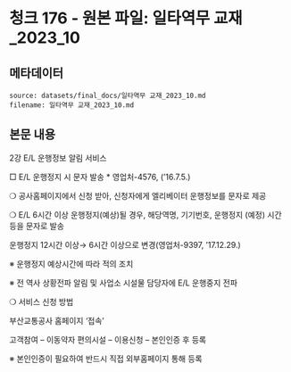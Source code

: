 # 청크 176 - 원본 파일: 일타역무 교재_2023_10

## 메타데이터

```
source: datasets/final_docs/일타역무 교재_2023_10.md
filename: 일타역무 교재_2023_10.md
```

## 본문 내용

2강 E/L 운행정보 알림 서비스

□ E/L 운행정지 시 문자 발송 * 영업처-4576, (’16.7.5.)

❍ 공사홈페이지에서 신청 받아, 신청자에게 엘리베이터 운행정보를 문자로 제공

❍ E/L 6시간 이상 운행정지(예상)될 경우, 해당역명, 기기번호, 운행정지 (예정) 시간 등을 문자로 발송

운행정지 12시간 이상→ 6시간 이상으로 변경(영업처-9397, ’17.12.29.)

※ 운행정지 예상시간에 따라 적의 조치

※ 전 역사 상황전파 알림 및 사업소 시설물 담당자에 E/L 운행중지 전파

❍ 서비스 신청 방법

부산교통공사 홈페이지 ‘접속’

고객참여 – 이동약자 편의시설 – 이용신청 – 본인인증 후 등록

※ 본인인증이 필요하여 반드시 직접 외부홈페이지 통해 등록